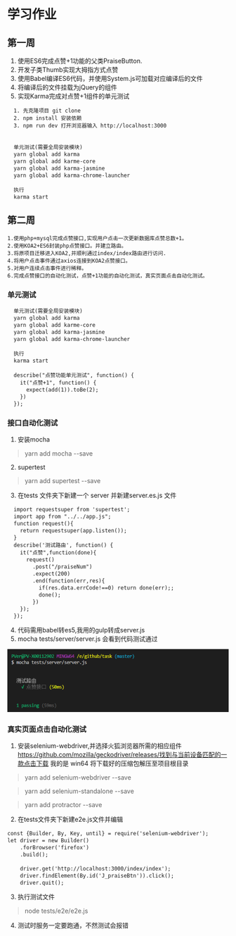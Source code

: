 # 学习作业

## 第一周
1. 使用ES6完成点赞+1功能的父类PraiseButton.
2. 开发子类Thumb实现大拇指方式点赞
3. 使用Babel编译ES6代码，并使用System.js可加载对应编译后的文件
4. 将编译后的文件挂载为jQuery的组件
5. 实现Karma完成对点赞+1组件的单元测试

```
  1. 先克隆项目 git clone
  2. npm install 安装依赖
  3. npm run dev 打开浏览器输入 http://localhost:3000


  单元测试(需要全局安装模块)
  yarn global add karma
  yarn global add karme-core
  yarn global add karma-jasmine
  yarn global add karma-chrome-launcher

  执行
  karma start

```


## 第二周
```
1.使用php+mysql完成点赞接口,实现用户点击一次更新数据库点赞总数+1。
2.使用KOA2+ES6封装php点赞接口。并建立路由。
3.将原项目迁移进入KOA2,并顺利通过index/index路由进行访问.
4.将用户点击事件通过axios连接到KOA2点赞接口。
5.对用户连续点击事件进行稀释。
6.完成点赞接口的自动化测试，点赞+1功能的自动化测试，真实页面点击自动化测试。

```

### 单元测试
```
  单元测试(需要全局安装模块)
  yarn global add karma
  yarn global add karme-core
  yarn global add karma-jasmine
  yarn global add karma-chrome-launcher

  执行
  karma start

  describe("点赞功能单元测试", function() {
    it("点赞+1", function() {
      expect(add(1)).toBe(2);
    })
  });

```



### 接口自动化测试
1. 安装mocha
> yarn add mocha --save
2. supertest
> yarn add supertest --save

3. 在tests 文件夹下新建一个 server 并新建server.es.js 文件
```
  import requestsuper from 'supertest';
  import app from "../../app.js";
  function request(){
    return requestsuper(app.listen());
  }
  describe('测试路由', function() {
    it("点赞",function(done){
      request()
        .post("/praiseNum")
        .expect(200)
        .end(function(err,res){
          if(res.data.errCode!==0) return done(err);;
          done();
        })
    });
  });
```
4. 代码需用babel转es5,我用的gulp转成server.js
5. mocha tests/server/server.js 会看到代码测试通过

![mocha](./mdImg/mocha.png)


### 真实页面点击自动化测试
1. 安装selenium-webdriver,并选择火狐浏览器所需的相应组件
https://github.com/mozilla/geckodriver/releases/找到与当前设备匹配的一款点击下载 我的是 win64
将下载好的压缩包解压至项目根目录
> yarn add selenium-webdriver --save

> yarn add selenium-standalone --save

> yarn add protractor --save

2. 在tests文件夹下新建e2e.js文件并编辑

```
const {Builder, By, Key, until} = require('selenium-webdriver');
let driver = new Builder()
    .forBrowser('firefox')
    .build();

    driver.get('http://localhost:3000/index/index');
    driver.findElement(By.id('J_praiseBtn')).click();
    driver.quit();
```


3. 执行测试文件
> node tests/e2e/e2e.js

4. 测试时服务一定要跑通，不然测试会报错